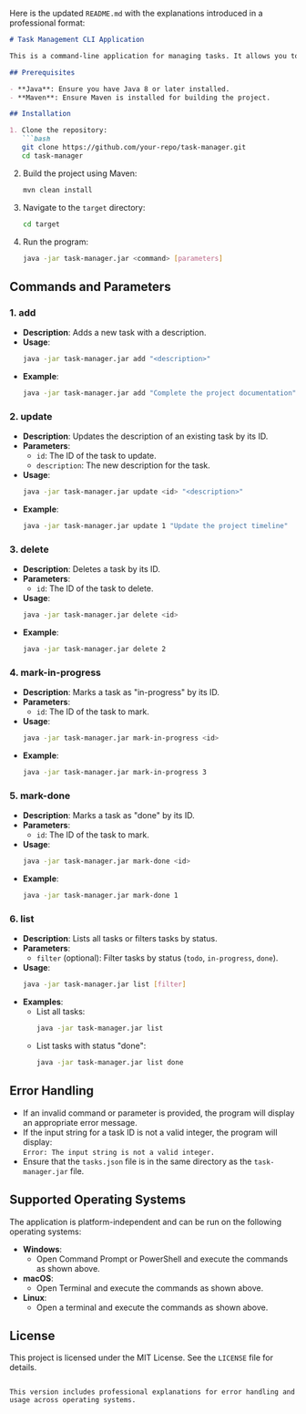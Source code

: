 Here is the updated `README.md` with the explanations introduced in a professional format:

```markdown
# Task Management CLI Application

This is a command-line application for managing tasks. It allows you to add, update, delete, mark tasks with specific statuses, and list tasks with optional filters.

## Prerequisites

- **Java**: Ensure you have Java 8 or later installed.
- **Maven**: Ensure Maven is installed for building the project.

## Installation

1. Clone the repository:
   ```bash
   git clone https://github.com/your-repo/task-manager.git
   cd task-manager
   ```

2. Build the project using Maven:
   ```bash
   mvn clean install
   ```

3. Navigate to the `target` directory:
   ```bash
   cd target
   ```

4. Run the program:
   ```bash
   java -jar task-manager.jar <command> [parameters]
   ```

## Commands and Parameters

### 1. **add**
- **Description**: Adds a new task with a description.
- **Usage**:
  ```bash
  java -jar task-manager.jar add "<description>"
  ```
- **Example**:
  ```bash
  java -jar task-manager.jar add "Complete the project documentation"
  ```

### 2. **update**
- **Description**: Updates the description of an existing task by its ID.
- **Parameters**:
    - `id`: The ID of the task to update.
    - `description`: The new description for the task.
- **Usage**:
  ```bash
  java -jar task-manager.jar update <id> "<description>"
  ```
- **Example**:
  ```bash
  java -jar task-manager.jar update 1 "Update the project timeline"
  ```

### 3. **delete**
- **Description**: Deletes a task by its ID.
- **Parameters**:
    - `id`: The ID of the task to delete.
- **Usage**:
  ```bash
  java -jar task-manager.jar delete <id>
  ```
- **Example**:
  ```bash
  java -jar task-manager.jar delete 2
  ```

### 4. **mark-in-progress**
- **Description**: Marks a task as "in-progress" by its ID.
- **Parameters**:
    - `id`: The ID of the task to mark.
- **Usage**:
  ```bash
  java -jar task-manager.jar mark-in-progress <id>
  ```
- **Example**:
  ```bash
  java -jar task-manager.jar mark-in-progress 3
  ```

### 5. **mark-done**
- **Description**: Marks a task as "done" by its ID.
- **Parameters**:
    - `id`: The ID of the task to mark.
- **Usage**:
  ```bash
  java -jar task-manager.jar mark-done <id>
  ```
- **Example**:
  ```bash
  java -jar task-manager.jar mark-done 1
  ```

### 6. **list**
- **Description**: Lists all tasks or filters tasks by status.
- **Parameters**:
    - `filter` (optional): Filter tasks by status (`todo`, `in-progress`, `done`).
- **Usage**:
  ```bash
  java -jar task-manager.jar list [filter]
  ```
- **Examples**:
    - List all tasks:
      ```bash
      java -jar task-manager.jar list
      ```
    - List tasks with status "done":
      ```bash
      java -jar task-manager.jar list done
      ```

## Error Handling

- If an invalid command or parameter is provided, the program will display an appropriate error message.
- If the input string for a task ID is not a valid integer, the program will display:  
  `Error: The input string is not a valid integer.`
- Ensure that the `tasks.json` file is in the same directory as the `task-manager.jar` file.

## Supported Operating Systems

The application is platform-independent and can be run on the following operating systems:

- **Windows**:
    - Open Command Prompt or PowerShell and execute the commands as shown above.
- **macOS**:
    - Open Terminal and execute the commands as shown above.
- **Linux**:
    - Open a terminal and execute the commands as shown above.

## License

This project is licensed under the MIT License. See the `LICENSE` file for details.
```

This version includes professional explanations for error handling and usage across operating systems.